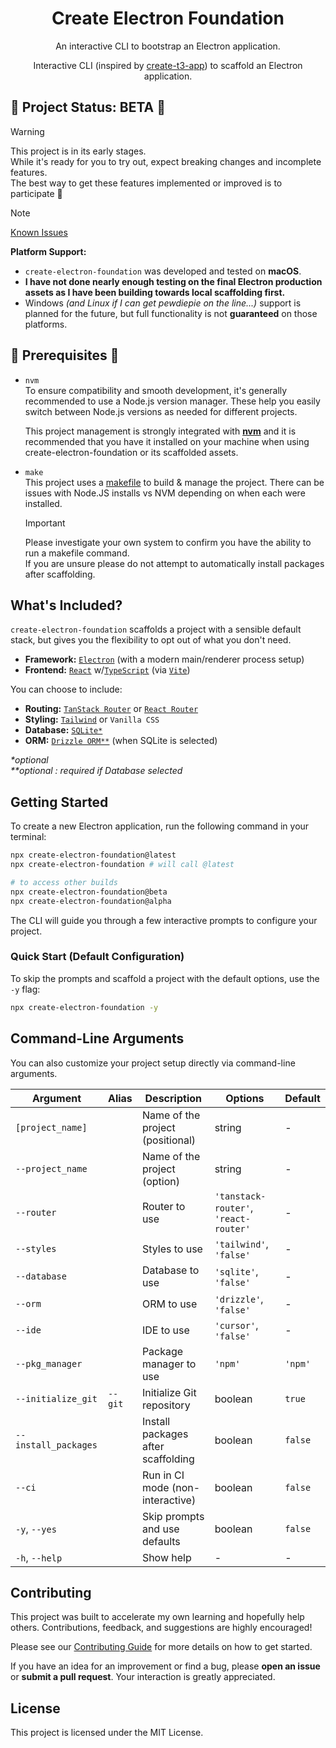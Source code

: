 <h1 align="center">Create Electron Foundation</h1>

<p align="center">
  An interactive CLI to bootstrap an Electron application.
</p>

<p align="center">
  Interactive CLI (inspired by <a href="https://github.com/t3-oss/create-t3-app">create-t3-app</a>) to scaffold an Electron application.
</p>

<!-- Optional: Add badges here later -->
<!-- <p align="center">
  <a href="..."><img alt="NPM Version" src="..."></a>
  <a href="..."><img alt="Build Status" src="..."></a>
  <a href="..."><img alt="License" src="..."></a>
</p> -->

## 🚧 Project Status: BETA 🚧

> [!WARNING]
>
> This project is in its early stages.  
> While it's ready for you to try out, expect breaking changes and incomplete features.  
> The best way to get these features implemented or improved is to participate 🙂

> [!NOTE]
>
> [Known Issues](https://github.com/MrT3313/CREATE-ELECTRON-FOUNDATION/issues?q=sort%3Aupdated-desc+is%3Aissue+is%3Aopen+%28label%3Abug+OR+type%3ABug%29)

**Platform Support:**

- `create-electron-foundation` was developed and tested on **macOS**.
- **I have not done nearly enough testing on the final Electron production assets as I have been building towards local scaffolding first.**
- Windows _(and Linux if I can get pewdiepie on the line...)_ support is planned for the future, but full functionality is not **guaranteed** on those platforms.

## 👀 Prerequisites 👀

- `nvm`  
  To ensure compatibility and smooth development, it's generally recommended to use a Node.js version manager. These help you easily switch between Node.js versions as needed for different projects.

  This project management is strongly integrated with [**nvm**](https://github.com/nvm-sh/nvm) and it is recommended that you have it installed on your machine when using create-electron-foundation or its scaffolded assets.

- `make`  
  This project uses a [makefile](https://opensource.com/article/18/8/what-how-makefile) to build & manage the project. There can be issues with Node.JS installs vs NVM depending on when each were installed.

  > [!IMPORTANT]
  >
  > Please investigate your own system to confirm you have the ability to run a makefile command.  
  > If you are unsure please do not attempt to automatically install packages after scaffolding.

## What's Included?

`create-electron-foundation` scaffolds a project with a sensible default stack, but gives you the flexibility to opt out of what you don't need.

- **Framework:** [`Electron`](https://www.electronjs.org/) (with a modern main/renderer process setup)
- **Frontend:** [`React`](https://react.dev/) w/[`TypeScript`](https://www.typescriptlang.org/) (via [`Vite`](https://vitejs.dev/))

You can choose to include:

- **Routing:** [`TanStack Router`](https://tanstack.com/router) or [`React Router`](https://reactrouter.com/)
- **Styling:** [`Tailwind`](https://tailwindcss.com/) or `Vanilla CSS`
- **Database:** [`SQLite*`](https://www.sqlite.org/index.html)
- **ORM:** [`Drizzle ORM**`](https://orm.drizzle.team/) (when SQLite is selected)

_\*optional_  
_\*\*optional : required if Database selected_

## Getting Started

To create a new Electron application, run the following command in your terminal:

```bash
npx create-electron-foundation@latest
npx create-electron-foundation # will call @latest

# to access other builds
npx create-electron-foundation@beta
npx create-electron-foundation@alpha
```

The CLI will guide you through a few interactive prompts to configure your project.

### Quick Start (Default Configuration)

To skip the prompts and scaffold a project with the default options, use the `-y` flag:

```bash
npx create-electron-foundation -y
```

## Command-Line Arguments

You can also customize your project setup directly via command-line arguments.

| Argument             | Alias   | Description                        | Options                               | Default |
| -------------------- | ------- | ---------------------------------- | ------------------------------------- | ------- |
| `[project_name]`     |         | Name of the project (positional)   | string                                | -       |
| `--project_name`     |         | Name of the project (option)       | string                                | -       |
| `--router`           |         | Router to use                      | `'tanstack-router'`, `'react-router'` | -       |
| `--styles`           |         | Styles to use                      | `'tailwind'`, `'false'`               | -       |
| `--database`         |         | Database to use                    | `'sqlite'`, `'false'`                 | -       |
| `--orm`              |         | ORM to use                         | `'drizzle'`, `'false'`                | -       |
| `--ide`              |         | IDE to use                         | `'cursor'`, `'false'`                 | -       |
| `--pkg_manager`      |         | Package manager to use             | `'npm'`                               | `'npm'` |
| `--initialize_git`   | `--git` | Initialize Git repository          | boolean                               | `true`  |
| `--install_packages` |         | Install packages after scaffolding | boolean                               | `false` |
| `--ci`               |         | Run in CI mode (non-interactive)   | boolean                               | `false` |
| `-y`, `--yes`        |         | Skip prompts and use defaults      | boolean                               | `false` |
| `-h`, `--help`       |         | Show help                          | -                                     | -       |

## Contributing

This project was built to accelerate my own learning and hopefully help others. Contributions, feedback, and suggestions are highly encouraged!

Please see our [Contributing Guide](CONTRIBUTING.md) for more details on how to get started.

If you have an idea for an improvement or find a bug, please **open an issue** or **submit a pull request**. Your interaction is greatly appreciated.

## License

This project is licensed under the MIT License.
